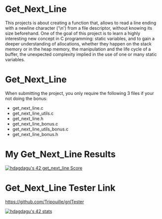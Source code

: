 # Get_Next_Line

This projects is about creating a function that, allows to read a line ending with a newline character ('\n') from a file descriptor, without knowing its size beforehand. One of the goal of this project is to learn a highly interesting new concept in C programming: static variables, and to gain a deeper understanding of allocations, whether they happen on the stack memory or in the heap memory, the manipulation and the life cycle of a buffer, the unexpected complexity implied in the use of one or many static variables.


# Get_Next_Line

When submitting the project, you only require the following 3 files if your not doing the bonus:

- get_next_line.c
- get_next_line_utils.c
- get_next_line.h
- get_next_line_bonus.c
- get_next_line_utils_bonus.c
- get_next_line_bonus.h

# My Get_Next_Line Results
[![hdagdagu's 42 get_next_line Score](https://badge42.vercel.app/api/v2/cl8ltkjyz00160gjuq0wtbcru/project/2844832)](https://github.com/JaeSeoKim/badge42)

# Get_Next_Line Tester Link
https://github.com/Tripouille/gnlTester







[![hdagdagu's 42 stats](https://badge42.vercel.app/api/v2/cl8ltkjyz00160gjuq0wtbcru/stats?cursusId=21&coalitionId=277)](https://github.com/JaeSeoKim/badge42)
